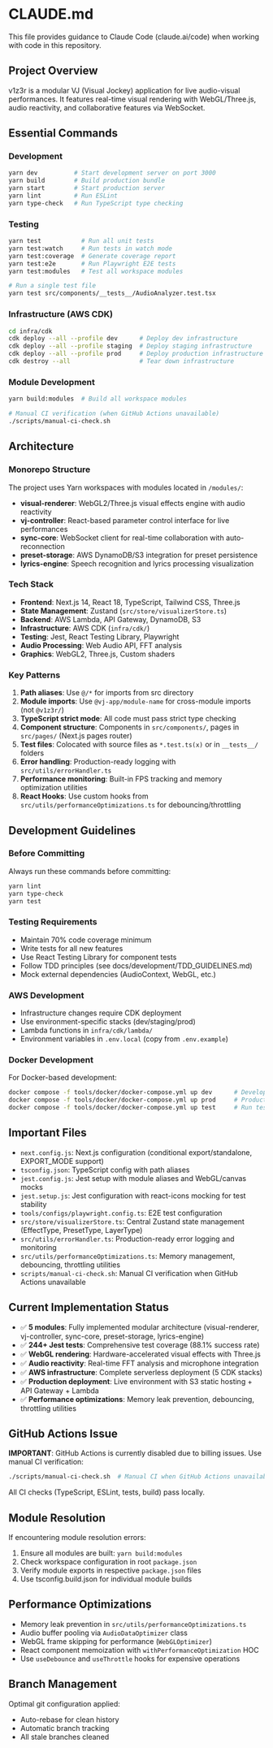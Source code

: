 # CLAUDE.md

This file provides guidance to Claude Code (claude.ai/code) when working with code in this repository.

## Project Overview
v1z3r is a modular VJ (Visual Jockey) application for live audio-visual performances. It features real-time visual rendering with WebGL/Three.js, audio reactivity, and collaborative features via WebSocket.

## Essential Commands

### Development
```bash
yarn dev          # Start development server on port 3000
yarn build        # Build production bundle
yarn start        # Start production server
yarn lint         # Run ESLint
yarn type-check   # Run TypeScript type checking
```

### Testing
```bash
yarn test           # Run all unit tests
yarn test:watch     # Run tests in watch mode
yarn test:coverage  # Generate coverage report
yarn test:e2e       # Run Playwright E2E tests
yarn test:modules   # Test all workspace modules

# Run a single test file
yarn test src/components/__tests__/AudioAnalyzer.test.tsx
```

### Infrastructure (AWS CDK)
```bash
cd infra/cdk
cdk deploy --all --profile dev      # Deploy dev infrastructure
cdk deploy --all --profile staging  # Deploy staging infrastructure
cdk deploy --all --profile prod     # Deploy production infrastructure
cdk destroy --all                   # Tear down infrastructure
```

### Module Development
```bash
yarn build:modules  # Build all workspace modules

# Manual CI verification (when GitHub Actions unavailable)
./scripts/manual-ci-check.sh
```

## Architecture

### Monorepo Structure
The project uses Yarn workspaces with modules located in `/modules/`:
- **visual-renderer**: WebGL2/Three.js visual effects engine with audio reactivity
- **vj-controller**: React-based parameter control interface for live performances
- **sync-core**: WebSocket client for real-time collaboration with auto-reconnection
- **preset-storage**: AWS DynamoDB/S3 integration for preset persistence
- **lyrics-engine**: Speech recognition and lyrics processing visualization

### Tech Stack
- **Frontend**: Next.js 14, React 18, TypeScript, Tailwind CSS, Three.js
- **State Management**: Zustand (`src/store/visualizerStore.ts`)
- **Backend**: AWS Lambda, API Gateway, DynamoDB, S3
- **Infrastructure**: AWS CDK (`infra/cdk/`)
- **Testing**: Jest, React Testing Library, Playwright
- **Audio Processing**: Web Audio API, FFT analysis
- **Graphics**: WebGL2, Three.js, Custom shaders

### Key Patterns
1. **Path aliases**: Use `@/*` for imports from src directory
2. **Module imports**: Use `@vj-app/module-name` for cross-module imports (not `@v1z3r/`)
3. **TypeScript strict mode**: All code must pass strict type checking
4. **Component structure**: Components in `src/components/`, pages in `src/pages/` (Next.js pages router)
5. **Test files**: Colocated with source files as `*.test.ts(x)` or in `__tests__/` folders
6. **Error handling**: Production-ready logging with `src/utils/errorHandler.ts`
7. **Performance monitoring**: Built-in FPS tracking and memory optimization utilities
8. **React Hooks**: Use custom hooks from `src/utils/performanceOptimizations.ts` for debouncing/throttling

## Development Guidelines

### Before Committing
Always run these commands before committing:
```bash
yarn lint
yarn type-check
yarn test
```

### Testing Requirements
- Maintain 70% code coverage minimum
- Write tests for all new features
- Use React Testing Library for component tests
- Follow TDD principles (see docs/development/TDD_GUIDELINES.md)
- Mock external dependencies (AudioContext, WebGL, etc.)

### AWS Development
- Infrastructure changes require CDK deployment
- Use environment-specific stacks (dev/staging/prod)
- Lambda functions in `infra/cdk/lambda/`
- Environment variables in `.env.local` (copy from `.env.example`)

### Docker Development
For Docker-based development:
```bash
docker compose -f tools/docker/docker-compose.yml up dev      # Development environment
docker compose -f tools/docker/docker-compose.yml up prod     # Production-like environment
docker compose -f tools/docker/docker-compose.yml up test     # Run tests in Docker
```

## Important Files
- `next.config.js`: Next.js configuration (conditional export/standalone, EXPORT_MODE support)
- `tsconfig.json`: TypeScript config with path aliases
- `jest.config.js`: Jest setup with module aliases and WebGL/canvas mocks
- `jest.setup.js`: Jest configuration with react-icons mocking for test stability
- `tools/configs/playwright.config.ts`: E2E test configuration
- `src/store/visualizerStore.ts`: Central Zustand state management (EffectType, PresetType, LayerType)
- `src/utils/errorHandler.ts`: Production-ready error logging and monitoring
- `src/utils/performanceOptimizations.ts`: Memory management, debouncing, throttling utilities
- `scripts/manual-ci-check.sh`: Manual CI verification when GitHub Actions unavailable

## Current Implementation Status
- ✅ **5 modules**: Fully implemented modular architecture (visual-renderer, vj-controller, sync-core, preset-storage, lyrics-engine)
- ✅ **244+ Jest tests**: Comprehensive test coverage (88.1% success rate)
- ✅ **WebGL rendering**: Hardware-accelerated visual effects with Three.js
- ✅ **Audio reactivity**: Real-time FFT analysis and microphone integration
- ✅ **AWS infrastructure**: Complete serverless deployment (5 CDK stacks)
- ✅ **Production deployment**: Live environment with S3 static hosting + API Gateway + Lambda
- ✅ **Performance optimizations**: Memory leak prevention, debouncing, throttling utilities

## GitHub Actions Issue
**IMPORTANT**: GitHub Actions is currently disabled due to billing issues. Use manual CI verification:
```bash
./scripts/manual-ci-check.sh  # Manual CI when GitHub Actions unavailable
```

All CI checks (TypeScript, ESLint, tests, build) pass locally.

## Module Resolution
If encountering module resolution errors:
1. Ensure all modules are built: `yarn build:modules`
2. Check workspace configuration in root `package.json`
3. Verify module exports in respective `package.json` files
4. Use tsconfig.build.json for individual module builds

## Performance Optimizations
- Memory leak prevention in `src/utils/performanceOptimizations.ts`
- Audio buffer pooling via `AudioDataOptimizer` class
- WebGL frame skipping for performance (`WebGLOptimizer`)
- React component memoization with `withPerformanceOptimization` HOC
- Use `useDebounce` and `useThrottle` hooks for expensive operations

## Branch Management
Optimal git configuration applied:
- Auto-rebase for clean history
- Automatic branch tracking
- All stale branches cleaned